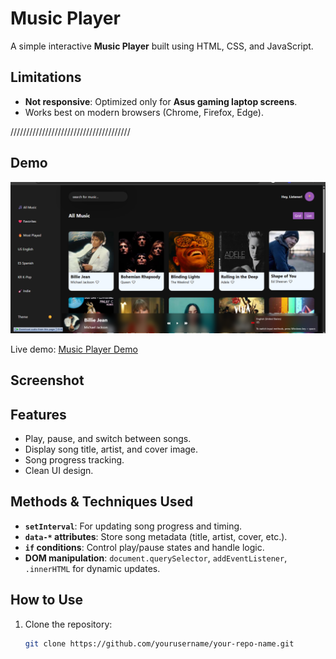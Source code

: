 # Music Player

A simple interactive **Music Player** built using HTML, CSS, and JavaScript.



## Limitations
- **Not responsive**: Optimized only for **Asus gaming laptop screens**.
- Works best on modern browsers (Chrome, Firefox, Edge).

//////////////////////////////////////
## Demo

![Music Player Screenshot](image/Sc.png)

Live demo: [Music Player Demo](https://setarehomadian80.github.io/MusicPlayer/)

## Screenshot



## Features

- Play, pause, and switch between songs.
- Display song title, artist, and cover image.
- Song progress tracking.
- Clean UI design.

## Methods & Techniques Used

- **`setInterval`**: For updating song progress and timing.
- **`data-*` attributes**: Store song metadata (title, artist, cover, etc.).
- **`if` conditions**: Control play/pause states and handle logic.
- **DOM manipulation**: `document.querySelector`, `addEventListener`, `.innerHTML` for dynamic updates.


## How to Use

1. Clone the repository:
   ```bash
   git clone https://github.com/yourusername/your-repo-name.git
